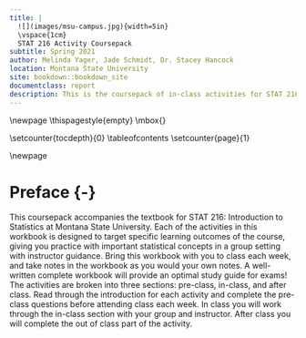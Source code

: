 ```yaml
--- 
title: |
  ![](images/msu-campus.jpg){width=5in} 
  \vspace{1cm}  
  STAT 216 Activity Coursepack
subtitle: Spring 2021
author: Melinda Yager, Jade Schmidt, Dr. Stacey Hancock
location: Montana State University
site: bookdown::bookdown_site
documentclass: report
description: This is the coursepack of in-class activities for STAT 216 Spring 2021.
---
```


<!-- Comment out next three lines to remove blank page after title page -->
\newpage
\thispagestyle{empty}
\mbox{}

\setcounter{tocdepth}{0}
\tableofcontents
\setcounter{page}{1}

\newpage
# Preface {-}

This coursepack accompanies the textbook for STAT 216: Introduction to Statistics at Montana State University. Each of the activities in this workbook is designed to target specific learning outcomes of the course, giving you practice with important statistical concepts in a group setting with instructor guidance. Bring this workbook with you to class each week, and take notes in the workbook as you would your own notes. A well-written complete workbook will provide an optimal study guide for exams!  The activities are broken into three sections: pre-class, in-class, and after class.  Read through the introduction for each activity and complete the pre-class questions before attending class each week.  In class you will work through the in-class section with your group and instructor.  After class you will complete the out of class part of the activity.
